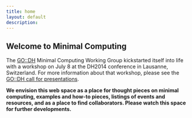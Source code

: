 ```yaml
---
title: home
layout: default
description: 
---
```


## Welcome to Minimal Computing

The [GO::DH](http://www.globaloutlookdh.org) Minimal Computing Working Group kickstarted itself into life with a workshop on July 8 at the DH2014 conference in Lausanne, Switzerland. For more information about that workshop, please see the [GO::DH call for presentations](http://www.globaloutlookdh.org/working-groups/minimal-computing/kickstart-workshop/).

**We envision this web space as a place for thought pieces on minimal computing, examples and how-to pieces, listings of events and resources, and as a place to find collaborators. Please watch this space for further developments.**
